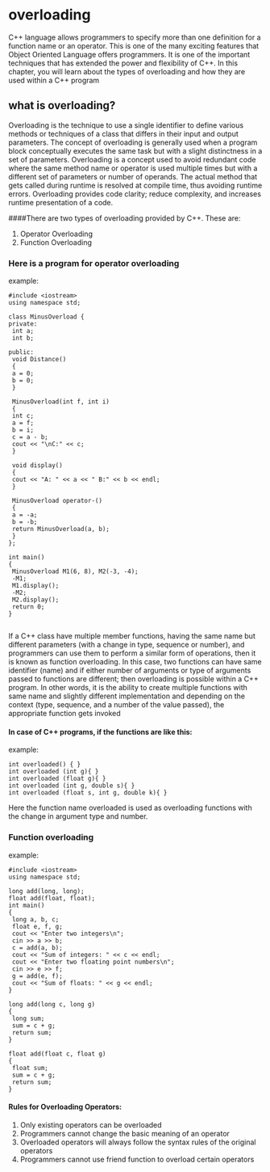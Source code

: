 # overloading

C++ language allows programmers to specify more than one definition for a function name or an operator. This is one of the many exciting features that Object Oriented Language offers programmers. It is one of the important techniques that has extended the power and flexibility of C++. In this chapter, you will learn about the types of overloading and how they are used within a C++ program


## what is overloading?

Overloading is the technique to use a single identifier to define various methods or techniques of a class that differs in their input and output parameters. The concept of overloading is generally used when a program block conceptually executes the same task but with a slight distinctness in a set of parameters.
Overloading is a concept used to avoid redundant code where the same method name or operator is used multiple times but with a different set of parameters or number of operands. The actual method that gets called during runtime is resolved at compile time, thus avoiding runtime errors. Overloading provides code clarity; reduce complexity, and increases runtime presentation of a code.


####There are two types of overloading provided by C++. These are:

1. Operator Overloading
2. Function Overloading





### Here is a program for operator overloading


example:

```
#include <iostream>
using namespace std;

class MinusOverload {
private:
 int a;
 int b;

public:
 void Distance()
 {
 a = 0;
 b = 0;
 }

 MinusOverload(int f, int i)
 {
 int c;
 a = f;
 b = i;
 c = a - b;
 cout << "\nC:" << c;
 }

 void display()
 {
 cout << "A: " << a << " B:" << b << endl;
 }

 MinusOverload operator-()
 {
 a = -a;
 b = -b;
 return MinusOverload(a, b);
 }
};

int main()
{
 MinusOverload M1(6, 8), M2(-3, -4);
 -M1;
 M1.display();
 -M2;
 M2.display();
 return 0;
}


```



If a C++ class have multiple member functions, having the same name but different parameters (with a change in type, sequence or number), and programmers can use them to perform a similar form of operations, then it is known as function overloading. In this case, two functions can have same identifier (name) and if either number of arguments or type of arguments passed to functions are different; then overloading is possible within a C++ program. In other words, it is the ability to create multiple functions with same name and slightly different implementation and depending on the context (type, sequence, and a number of the value passed), the appropriate function gets invoked



#### In case of C++ programs, if the functions are like this:

example:

```
int overloaded() { }
int overloaded (int g){ }
int overloaded (float g){ }
int overloaded (int g, double s){ }
int overloaded (float s, int g, double k){ }

```


Here the function name overloaded is used as overloading functions with the change in argument type and number.



### Function overloading

example:

```
#include <iostream>
using namespace std;

long add(long, long);
float add(float, float);
int main()
{
 long a, b, c;
 float e, f, g;
 cout << "Enter two integers\n";
 cin >> a >> b;
 c = add(a, b);
 cout << "Sum of integers: " << c << endl;
 cout << "Enter two floating point numbers\n";
 cin >> e >> f;
 g = add(e, f);
 cout << "Sum of floats: " << g << endl;
}

long add(long c, long g)
{
 long sum;
 sum = c + g;
 return sum;
}

float add(float c, float g)
{
 float sum;
 sum = c + g;
 return sum;
}

```


#### Rules for Overloading Operators:


1. Only existing operators can be overloaded
2. Programmers cannot change the basic meaning of an operator
3. Overloaded operators will always follow the syntax rules of the original operators
4. Programmers cannot use friend function to overload certain operators
